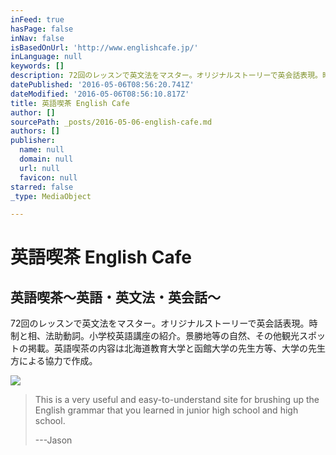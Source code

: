```yaml
---
inFeed: true
hasPage: false
inNav: false
isBasedOnUrl: 'http://www.englishcafe.jp/'
inLanguage: null
keywords: []
description: 72回のレッスンで英文法をマスター。オリジナルストーリーで英会話表現。時制と相、法助動詞。小学校英語講座の紹介。景勝地等の自然、その他観光スポットの掲載。英語喫茶の内容は北海道教育大学と函館大学の先生方等、大学の先生方による協力で作成。
datePublished: '2016-05-06T08:56:20.741Z'
dateModified: '2016-05-06T08:56:10.817Z'
title: 英語喫茶 English Cafe
author: []
sourcePath: _posts/2016-05-06-english-cafe.md
authors: []
publisher:
  name: null
  domain: null
  url: null
  favicon: null
starred: false
_type: MediaObject

---
```

# 英語喫茶 English Cafe

<article style=""><h1>英語喫茶～英語・英文法・英会話～</h1><p>72回のレッスンで英文法をマスター。オリジナルストーリーで英会話表現。時制と相、法助動詞。小学校英語講座の紹介。景勝地等の自然、その他観光スポットの掲載。英語喫茶の内容は北海道教育大学と函館大学の先生方等、大学の先生方による協力で作成。</p><img src="http://www.englishcafe.jp/images/koukayougazou/side2.jpg" /></article>

> This is a very useful and easy-to-understand site for brushing up the English grammar that you learned in junior high school and high school.
> 
> ---Jason